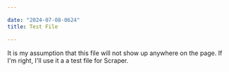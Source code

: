 ```yaml
---

date: "2024-07-08-0624"
title: Test File

---
```


It is my assumption that this file will not show up anywhere on the page. If I'm right, I'll use it a a test file for Scraper.